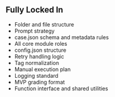 ## Fully Locked In

- Folder and file structure
- Prompt strategy
- case.json schema and metadata rules
- All core module roles
- config.json structure
- Retry handling logic
- Tag normalization
- Manual execution plan
- Logging standard
- MVP grading format
- Function interface and shared utilities
